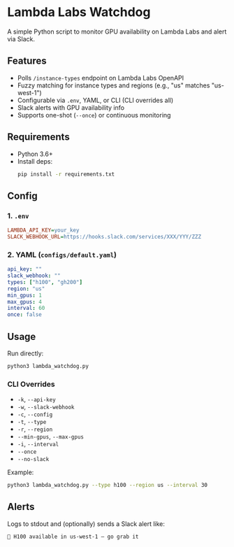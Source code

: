 # Lambda Labs Watchdog

A simple Python script to monitor GPU availability on Lambda Labs and alert via Slack.

## Features
- Polls `/instance-types` endpoint on Lambda Labs OpenAPI
- Fuzzy matching for instance types and regions (e.g., "us" matches "us-west-1")
- Configurable via `.env`, YAML, or CLI (CLI overrides all)
- Slack alerts with GPU availability info
- Supports one-shot (`--once`) or continuous monitoring

## Requirements
- Python 3.6+
- Install deps:
  ```bash
  pip install -r requirements.txt
  ```

## Config

### 1. `.env`
```ini
LAMBDA_API_KEY=your_key
SLACK_WEBHOOK_URL=https://hooks.slack.com/services/XXX/YYY/ZZZ
```

### 2. YAML (`configs/default.yaml`)
```yaml
api_key: ""
slack_webhook: ""
types: ["h100", "gh200"]
region: "us"
min_gpus: 1
max_gpus: 4
interval: 60
once: false
```

## Usage
Run directly:
```bash
python3 lambda_watchdog.py
```

### CLI Overrides
- `-k`, `--api-key`
- `-w`, `--slack-webhook`
- `-c`, `--config`
- `-t`, `--type`
- `-r`, `--region`
- `--min-gpus`, `--max-gpus`
- `-i`, `--interval`
- `--once`
- `--no-slack`

Example:
```bash
python3 lambda_watchdog.py --type h100 --region us --interval 30
```

## Alerts
Logs to stdout and (optionally) sends a Slack alert like:
```
🚨 H100 available in us-west-1 — go grab it
```
